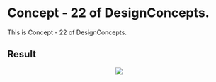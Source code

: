 Concept - 22 of DesignConcepts.
==============================

This is Concept - 22 of DesignConcepts.

Result
-----------
<p align="center">
  <img src="c22.png"/>
</p>
